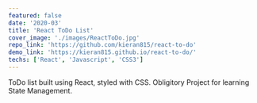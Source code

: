 ```yaml
---
featured: false
date: '2020-03'
title: 'React ToDo List'
cover_image: './images/ReactToDo.jpg'
repo_link: 'https://github.com/kieran815/react-to-do'
demo_link: 'https://kieran815.github.io/react-to-do/'
techs: ['React', 'Javascript', 'CSS3']
---
```


ToDo list built using React, styled with CSS. Obligitory Project for learning State Management.
